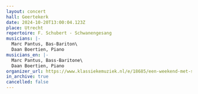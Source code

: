 ```yaml
---
layout: concert
hall: Geertekerk
date: 2024-10-20T13:00:04.123Z
place: Utrecht
repertoire: F. Schubert - Schwanengesang
musicians: |-
  Marc Pantus, Bas-Bariton\
  Daan Boertien, Piano
musicians_en: |-
  Marc Pantus, Bass-Baritone\
  Daan Boertien, Piano
organizer_url: https://www.klassiekemuziek.nl/e/18685/een-weekend-met-schubert-masterclass-en-schwanengesang-utrecht
in_archive: true
cancelled: false
---
```

